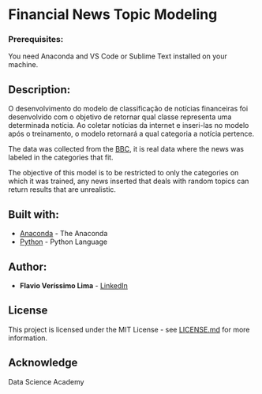 # Financial News Topic Modeling

### Prerequisites:

You need Anaconda and VS Code or Sublime Text installed on your machine.

## Description:

O desenvolvimento do modelo de classificação de notícias financeiras foi desenvolvido com o objetivo de retornar qual classe representa uma determinada notícia. Ao coletar notícias da internet e inseri-las no modelo após o treinamento, o modelo retornará a qual categoria a notícia pertence.

The data was collected from the [BBC](http://mlg.ucd.ie/datasets/bbc.html), it is real data where the news was labeled in the categories that fit.

The objective of this model is to be restricted to only the categories on which it was trained, any news inserted that deals with random topics can return results that are unrealistic.

## Built with:

- [Anaconda](https://www.anaconda.com/download) - The Anaconda
- [Python](https://www.python.org/) - Python Language

## Author:

- **Flavio Veríssimo Lima** - [LinkedIn](https://www.linkedin.com/in/flavioverissimolima/)

## License

This project is licensed under the MIT License - see [LICENSE.md](LICENSE.md) for more information.

## Acknowledge

Data Science Academy
